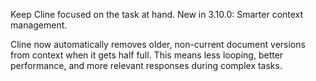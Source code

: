 Keep Cline focused on the task at hand. New in 3.10.0: Smarter context management.

Cline now automatically removes older, non-current document versions from context when it gets half full. This means less looping, better performance, and more relevant responses during complex tasks.
